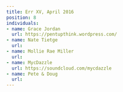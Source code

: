 ```yaml
---
title: Err XV, April 2016
position: 8
individuals:
- name: Grace Jordan
  url: https://pentupthink.wordpress.com/
- name: Nate Tietge
  url: 
- name: Mollie Rae Miller
  url: 
- name: MycDazzle
  url: https://soundcloud.com/mycdazzle
- name: Pete & Doug
  url: 
---
```


